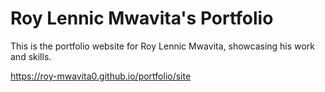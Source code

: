 # Roy Lennic Mwavita's Portfolio

This is the portfolio website for Roy Lennic Mwavita, showcasing his work and skills.

https://roy-mwavita0.github.io/portfolio/site
